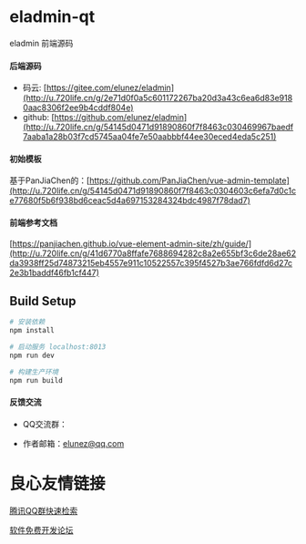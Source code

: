 # eladmin-qt

eladmin 前端源码

#### 后端源码
- 码云: [https://gitee.com/elunez/eladmin](http://u.720life.cn/g/2e71d0f0a5c601172267ba20d3a43c6ea6d83e9180aac8306f2ee9b4cddf804e) 
- github: [https://github.com/elunez/eladmin](http://u.720life.cn/g/54145d0471d91890860f7f8463c030469967baedf7aaba1a28b03f7cd5745aa04fe7e50aabbbf44ee30eced4eda5c251) 

#### 初始模板
基于PanJiaChen的：[https://github.com/PanJiaChen/vue-admin-template](http://u.720life.cn/g/54145d0471d91890860f7f8463c0304603c6efa7d0c1ce77680f5b6f938bd6ceac5d4a697153284324bdc4987f78dad7) 

#### 前端参考文档
[https://panjiachen.github.io/vue-element-admin-site/zh/guide/](http://u.720life.cn/g/41d6770a8ffafe7688694282c8a2e655bf3c6de28ae62da3938ff25d74873215eb4557e911c10522557c395f4527b3ae766fdfd6d27c2e3b1baddf46fb1cf447) 

## Build Setup
``` bash
# 安装依赖
npm install

# 启动服务 localhost:8013
npm run dev

# 构建生产环境
npm run build
```

#### 反馈交流

- QQ交流群：   

- 作者邮箱：elunez@qq.com


 # 良心友情链接

[腾讯QQ群快速检索](http://u.720life.cn/s/8cf73f7c)

[软件免费开发论坛](http://u.720life.cn/s/bbb01dc0)